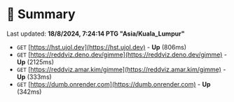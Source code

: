 # 📖 Summary
Last updated: **18/8/2024, 7:24:14 PTG "Asia/Kuala_Lumpur"**

- `GET` [https://hst.ujol.dev](https://hst.ujol.dev) - **Up** (806ms)
- `GET` [https://reddviz.deno.dev/gimme](https://reddviz.deno.dev/gimme) - **Up** (2125ms)
- `GET` [https://reddviz.amar.kim/gimme](https://reddviz.amar.kim/gimme) - **Up** (333ms)
- `GET` [https://dumb.onrender.com](https://dumb.onrender.com) - **Up** (342ms)
